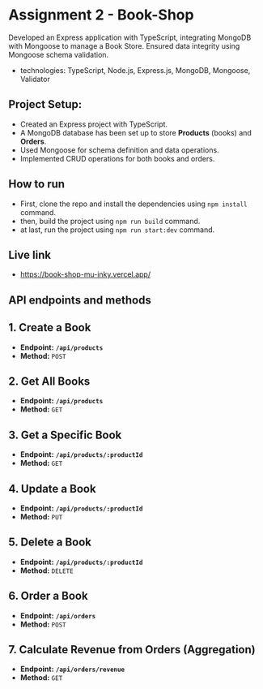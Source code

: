 # Assignment 2 - Book-Shop

Developed an Express application with TypeScript, integrating MongoDB with Mongoose to manage a Book Store. Ensured data integrity using Mongoose schema validation.

- technologies: TypeScript, Node.js, Express.js, MongoDB, Mongoose, Validator

## Project Setup:

- Created an Express project with TypeScript.
- A MongoDB database has been set up to store **Products** (books) and **Orders**.
- Used Mongoose for schema definition and data operations.
- Implemented CRUD operations for both books and orders.

## How to run

- First, clone the repo and install the dependencies using `npm install` command.
- then, build the project using `npm run build` command.
- at last, run the project using `npm run start:dev` command.

## Live link

- https://book-shop-mu-inky.vercel.app/

## API endpoints and methods

## 1. Create a Book

- **Endpoint:** **`/api/products`**
- **Method:** `POST`

## 2. Get All Books

- **Endpoint:** **`/api/products`**
- **Method:** `GET`

## 3. Get a Specific Book

- **Endpoint:** **`/api/products/:productId`**
- **Method:** `GET`

## 4. Update a Book

- **Endpoint:** **`/api/products/:productId`**
- **Method:** `PUT`

## 5. Delete a Book

- **Endpoint:** **`/api/products/:productId`**
- **Method:** `DELETE`

## 6. Order a Book

- **Endpoint:** **`/api/orders`**
- **Method:** `POST`

## 7. Calculate Revenue from Orders (Aggregation)

- **Endpoint:** **`/api/orders/revenue`**
- **Method:** `GET`
